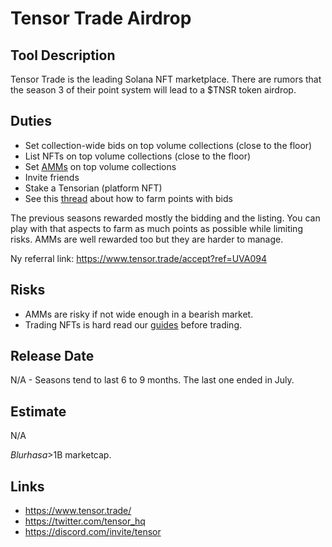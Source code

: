# Tensor Trade Airdrop

## Tool Description

Tensor Trade is the leading Solana NFT marketplace. There are rumors
that the season 3 of their point system will lead to a $TNSR token airdrop.

## Duties

* Set collection-wide bids on top volume collections (close to the floor)
* List NFTs on top volume collections (close to the floor)
* Set [AMMs](https://thewise.trade/amm-trading-guide) on top volume collections
* Invite friends
* Stake a Tensorian (platform NFT)
* See this [thread](https://twitter.com/gr3gor14n/status/1740991856329335133) about how to farm points with bids

The previous seasons rewarded mostly the bidding and the listing. 
You can play with that aspects to farm as much points as possible while
limiting risks. AMMs are well rewarded too but they are harder to manage.

Ny referral link: https://www.tensor.trade/accept?ref=UVA094

## Risks

* AMMs are risky if not wide enough in a bearish market.
* Trading NFTs is hard read our [guides](https://thewise.trade/) before trading.

## Release Date

N/A - Seasons tend to last 6 to 9 months. The last one ended in July.

## Estimate

N/A

$Blur has a >$1B marketcap.

## Links

* https://www.tensor.trade/
* https://twitter.com/tensor_hq
* https://discord.com/invite/tensor
